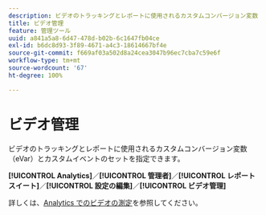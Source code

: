 ```yaml
---
description: ビデオのトラッキングとレポートに使用されるカスタムコンバージョン変数（eVar）とカスタムイベントのセットを指定できます。
title: ビデオ管理
feature: 管理ツール
uuid: a841a5a8-6d47-478d-b02b-6c1647fb04ce
exl-id: b6dc8d93-3f89-4671-a4c3-18614667bf4e
source-git-commit: f669af03a502d8a24cea3047b96ec7cba7c59e6f
workflow-type: tm+mt
source-wordcount: '67'
ht-degree: 100%

---
```


# ビデオ管理

ビデオのトラッキングとレポートに使用されるカスタムコンバージョン変数（eVar）とカスタムイベントのセットを指定できます。

**[!UICONTROL Analytics]**／**[!UICONTROL 管理者]**／**[!UICONTROL レポートスイート]**／**[!UICONTROL 設定の編集]**／**[!UICONTROL ビデオ管理]**

詳しくは、[Analytics でのビデオの測定](https://docs.adobe.com/content/help/ja-JP/experience-cloud/user-guides/home.translate.html)を参照してください。
